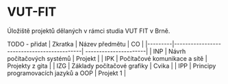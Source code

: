 # VUT-FIT
Úložiště projektů dělaných v rámci studia VUT FIT v Brně.

TODO - přidat
| Zkratka | Název předmětu                             | CO |
|---------|--------------------------------------------| ----------------------|
| INP     | Návrh počítačových systémů                 | Projekt |
| IPK     | Počítačové komunikace a sítě              | Projekty z gita |
| IZG     | Základy počítačové grafiky                | Cvika |
| IPP     | Principy programovacích jazyků a OOP      | Projekt 1 |

